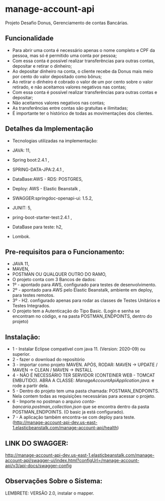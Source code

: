 # manage-account-api

Projeto Desafio Donus, Gerenciamento de contas Bancárias.

Funcionalidade
-------
- Para abrir uma conta é necessário apenas o nome completo e CPF da pessoa, mas só é permitido uma conta por pessoa;
- Com essa conta é possível realizar transferências para outras contas, depositar e retirar o dinheiro;
- Ao depositar dinheiro na conta, o cliente recebe da Donus mais meio por cento do valor depositado como bônus;
- Ao retirar o dinheiro é cobrado o valor de um por cento sobre o valor retirado, e não aceitamos valores negativos nas contas;
- Com essa conta é possível realizar transferências para outras contas e depositar;
- Não aceitamos valores negativos nas contas;
- As transferências entre contas são gratuitas e ilimitadas;
- É importante ter o histórico de todas as movimentações dos clientes.

 Detalhes da Implementação
-------

* Tecnologias utilizadas na implementação:

* JAVA: 11,
* Spring boot:2.4.1 ,
* SPRING-DATA-JPA:2.4.1 ,
* DataBase:AWS - RDS: POSTGRES,
* Deploy: AWS - Elastic Beanstalk , 
* SWAGGER:springdoc-openapi-ui: 1.5.2,
* JUNIT: 5,
* pring-boot-starter-test:2.4.1 ,
* DataBase para teste: h2,
* Lombok.

Pre-requisitos para o Funcionamento:
-------

* JAVA 11,
* MAVEN,
* POSTMAN OU QUALQUER OUTRO DO RAMO,
* O projeto conta com 3 Bancos de dados:
* 1º - apontado para AWS, configurado para testes de desenvolvimento.
* 2º - apontado para AWS pelo Elastic Beanstalk, ambiente em deploy, para testes remotos.
* 3º - H2. configurado apenas para rodar as classes de Testes Unitários e Testes Integrados.
* O projeto tem a Autenticação do Tipo Basic. (Login e senha se encontram no código, e na pasta POSTMAN_ENDPOINTS, dentro do projeto)

Instalação:
-------

* 1 - Instalar Eclipse compatível com java 11. (Version: 2020-09) ou superior.
* 2 - fazer o download do repositório
* 3 - importar como projeto MAVEN. APÓS, RODAR: MAVEN -> UPDATE  / MAVEN -> CLEAN / MAVEN -> INSTALL
* 4 - NÃO É NECESSÁRIO TER SERVIDOR (CONTEINER WEB - TOMCAT EMBUTIDO). ABRA A CLASSE: *ManageAccountApiApplication.java.* e rode a partir dela.
* 5 - Dentro do projeto tem uma pasta chamada: POSTMAN_ENDPOINTS. Nela contem todas as requisições necessárias para acessar o projeto.
* 6 - Importe no postman o arquivo *conta-bancaria.postman_collection.json* que se encontra dentro da pasta  POSTMAN_ENDPOINTS. (O basic ja está configurado).
* 7 - A aplicação também encontra-se com deploy para teste. (http://manage-account-api-dev.us-east-1.elasticbeanstalk.com/manage-account-api/health)

LINK DO SWAGGER:
----
http://manage-account-api-dev.us-east-1.elasticbeanstalk.com/manage-account-api/swagger-ui/index.html?configUrl=/manage-account-api/v3/api-docs/swagger-config

Observações Sobre o Sistema:
-------
LEMBRETE: VERSÃO 2.0, instalar o mapper.
